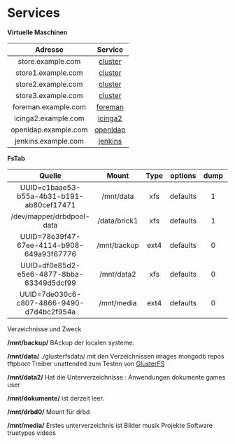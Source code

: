 Services
=======

**Virtuelle Maschinen**

| Adresse | Service |
| :--------: | :--------: |
| store.example.com   | [cluster ](https://gitlab.com/tobkern1980/home-net4-environment/wikis/store)         |
| store1.example.com   | [cluster ](https://gitlab.com/tobkern1980/home-net4-environment/wikis/store1)    |
| store2.example.com   | [cluster ](https://gitlab.com/tobkern1980/home-net4-environment/wikis/store2)    |
| store3.example.com   | [cluster ](https://gitlab.com/tobkern1980/home-net4-environment/wikis/store3)    |
| foreman.example.com   | [foreman](https://gitlab.com/tobkern1980/home-net4-environment/wikis/foreman)    |
| icinga2.example.com   | [icinga2](https://gitlab.com/tobkern1980/home-net4-environment/wikis/icinga2)    |
| openldap.example.com   | [openldap](https://gitlab.com/tobkern1980/home-net4-environment/wikis/openldap)    |
| jenkins.example.com   | [jenkins](https://gitlab.com/tobkern1980/home-net4-environment/wikis/jenkins)    |

**FsTab**

| Quelle | Mount | Type | options | dump | pass| 
| :--------: | :--------: | :--------: | :--------: | :--------: | :--------: |
|UUID=c1baae53-b55a-4b31-b191-ab80cef17471 | /mnt/data| xfs  |defaults| 1|         2|
|/dev/mapper/drbdpool-data| /data/brick1| xfs| defaults| 1| 2|
|UUID=78e39f47-67ee-4114-b908-649a93f67776|    /mnt/backup |ext4| defaults|  0|         0|
|UUID=df0e85d2-e5e6-4877-8bba-63349d5dcf99|    /mnt/data2| xfs| defaults |   0|         0|
|UUID=7de030c6-c807-4866-9490-d7d4bc2f954a|    /mnt/media|  ext4| defaults |  0 |       0|

Verzeichnisse und Zweck

**/mnt/backup/**
BAckup der localen systeme. 

**/mnt/data/**
./glusterfsdata/  mit den Verzeichnissen
images  mongodb  repos  tftpboot  Treiber  unattended
zum Testen von [GlusterFS](../glusterfs)

**/mnt/data2/**
Hat die Unterverzeichnisse : 
Anwendungen  dokumente  games  user

**/mnt/dokumente/**
ist derzeit leer.

**/mnt/drbd0/**
Mount für drbd 

**/mnt/media/**
Erstes unterverzeichnis ist 
Bilder  musik  Projekte  Software  truetypes  videos



